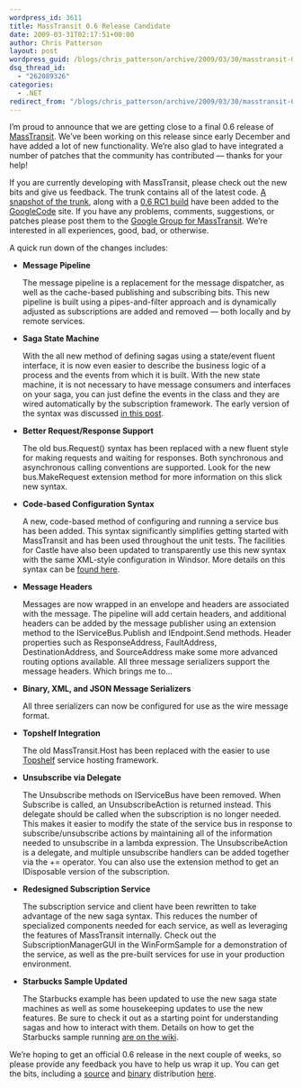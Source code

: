 ```yaml
---
wordpress_id: 3611
title: MassTransit 0.6 Release Candidate
date: 2009-03-31T02:17:51+00:00
author: Chris Patterson
layout: post
wordpress_guid: /blogs/chris_patterson/archive/2009/03/30/masstransit-0-6-release-candidate.aspx
dsq_thread_id:
  - "262089326"
categories:
  - .NET
redirect_from: "/blogs/chris_patterson/archive/2009/03/30/masstransit-0-6-release-candidate.aspx/"
---
```

I&#8217;m proud to announce that we are getting close to a final 0.6 release of [MassTransit](http://code.google.com/p/masstransit/). We&#8217;ve been working on this release since early December and have added a lot of new functionality. We&#8217;re also glad to have integrated a number of patches that the community has contributed &#8212; thanks for your help! 

If you are currently developing with MassTransit, please check out the new bits and give us feedback. The trunk contains all of the latest code. [A snapshot of the trunk](http://masstransit.googlecode.com/files/masstransit-0.6RC1-r1829-src.zip), along with a [0.6 RC1 build](http://masstransit.googlecode.com/files/masstransit-0.6RC1-r1829.zip) have been added to the [GoogleCode](http://code.google.com/p/masstransit/) site. If you have any problems, comments, suggestions, or patches please post them to the [Google Group for MassTransit](http://groups.google.com/group/masstransit-discuss). We&#8217;re interested in all experiences, good, bad, or otherwise. 

A quick run down of the changes includes: 

  * **Message Pipeline**
  
    The message pipeline is a replacement for the message dispatcher, as well as the cache-based publishing and subscribing bits. This new pipeline is built using a pipes-and-filter approach and is dynamically adjusted as subscriptions are added and removed &#8212; both locally and by remote services. 
  * **Saga State Machine**
  
    With the all new method of defining sagas using a state/event fluent interface, it is now even easier to describe the business logic of a process and the events from which it is built. With the new state machine, it is not necessary to have message consumers and interfaces on your saga, you can just define the events in the class and they are wired automatically by the subscription framework. The early version of the syntax was discussed [in this post](http://blog.phatboyg.com/2009/01/16/state-machine-for-managing-sagas/). 
  * **Better Request/Response Support**
  
    The old bus.Request() syntax has been replaced with a new fluent style for making requests and waiting for responses. Both synchronous and asynchronous calling conventions are supported. Look for the new bus.MakeRequest extension method for more information on this slick new syntax. 
  * **Code-based Configuration Syntax**
  
    A new, code-based method of configuring and running a service bus has been added. This syntax significantly simplifies getting started with MassTransit and has been used throughout the unit tests. The facilities for Castle have also been updated to transparently use this new syntax with the same XML-style configuration in Windsor. More details on this syntax can be [found here](http://blog.phatboyg.com/2008/12/21/simplified-masstransit-configuration/). 
  * **Message Headers**
  
    Messages are now wrapped in an envelope and headers are associated with the message. The pipeline will add certain headers, and additional headers can be added by the message publisher using an extension method to the IServiceBus.Publish and IEndpoint.Send methods. Header properties such as ResponseAddress, FaultAddress, DestinationAddress, and SourceAddress make some more advanced routing options available. All three message serializers support the message headers. Which brings me to&#8230; 
  * **Binary, XML, and JSON Message Serializers**
  
    All three serializers can now be configured for use as the wire message format. 
  * **Topshelf Integration**
  
    The old MassTransit.Host has been replaced with the easier to use [Topshelf](http://code.google.com/p/topshelf/) service hosting framework. 
  * **Unsubscribe via Delegate**
  
    The Unsubscribe methods on IServiceBus have been removed. When Subscribe is called, an UnsubscribeAction is returned instead. This delegate should be called when the subscription is no longer needed. This makes it easier to modify the state of the service bus in response to subscribe/unsubscribe actions by maintaining all of the information needed to unsubscribe in a lambda expression. The UnsubscribeAction is a delegate, and multiple unsubscribe handlers can be added together via the += operator. You can also use the extension method to get an IDisposable version of the subscription. 
  * **Redesigned Subscription Service**
  
    The subscription service and client have been rewritten to take advantage of the new saga syntax. This reduces the number of specialized components needed for each service, as well as leveraging the features of MassTransit internally. Check out the SubscriptionManagerGUI in the WinFormSample for a demonstration of the service, as well as the pre-built services for use in your production environment. 
  * **Starbucks Sample Updated**
  
    The Starbucks example has been updated to use the new saga state machines as well as some housekeeping updates to use the new features. Be sure to check it out as a starting point for understanding sagas and how to interact with them. Details on how to get the Starbucks sample running [are on the wiki](http://masstransit.pbwiki.com/starbucks). 

We&#8217;re hoping to get an official 0.6 release in the next couple of weeks, so please provide any feedback you have to help us wrap it up. You can get the bits, including a [source](http://masstransit.googlecode.com/files/masstransit-0.6RC1-r1829-src.zip) and [binary](http://masstransit.googlecode.com/files/masstransit-0.6RC1-r1829.zip) distribution [here](http://code.google.com/p/masstransit/downloads/list).